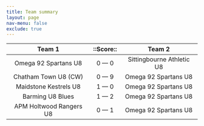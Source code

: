 ```yaml
---
title: Team summary
layout: page
nav-menu: false
exclude: true
---
```




|         Team 1          |  ::Score::  |          Team 2           |
|:-----------------------:|:-----------:|:-------------------------:|
|  Omega 92 Spartans U8   | 0 &mdash; 0 | Sittingbourne Athletic U8 |
|  Chatham Town U8 (CW)   | 0 &mdash; 9 |   Omega 92 Spartans U8    |
|  Maidstone Kestrels U8  | 1 &mdash; 0 |   Omega 92 Spartans U8    |
|    Barming U8 Blues     | 1 &mdash; 2 |   Omega 92 Spartans U8    |
| APM Holtwood Rangers U8 | 0 &mdash; 1 |   Omega 92 Spartans U8    |

 <br /><br /><br />
